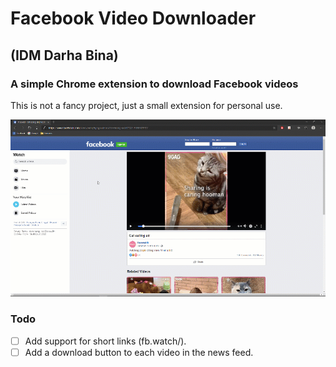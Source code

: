 # Facebook Video Downloader

## (IDM Darha Bina)


### A simple Chrome extension to download Facebook videos

This is not a fancy project, just a small extension for personal use.

<img src="demo.gif" alt="Demo">


### Todo

- [ ] Add support for short links (fb.watch/).
- [ ] Add a download button to each video in the news feed.
